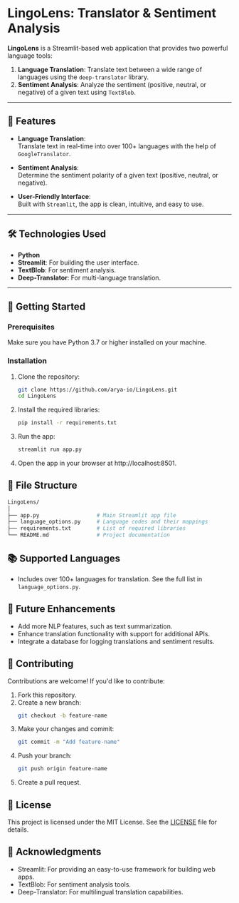 # LingoLens: Translator & Sentiment Analysis

**LingoLens** is a Streamlit-based web application that provides two powerful language tools:
1. **Language Translation**: Translate text between a wide range of languages using the `deep-translator` library.
2. **Sentiment Analysis**: Analyze the sentiment (positive, neutral, or negative) of a given text using `TextBlob`.

---

## 🔧 Features

- **Language Translation**:  
  Translate text in real-time into over 100+ languages with the help of `GoogleTranslator`.
  
- **Sentiment Analysis**:  
  Determine the sentiment polarity of a given text (positive, neutral, or negative).

- **User-Friendly Interface**:  
  Built with `Streamlit`, the app is clean, intuitive, and easy to use.

---

## 🛠️ Technologies Used

- **Python**
- **Streamlit**: For building the user interface.
- **TextBlob**: For sentiment analysis.
- **Deep-Translator**: For multi-language translation.

---

## 🚀 Getting Started

### Prerequisites
Make sure you have Python 3.7 or higher installed on your machine.

### Installation
1. Clone the repository:
   ```bash
   git clone https://github.com/arya-io/LingoLens.git
   cd LingoLens
2. Install the required libraries:
   ```bash
   pip install -r requirements.txt
3. Run the app:
   ```bash
   streamlit run app.py
4. Open the app in your browser at http://localhost:8501.

## 📁 File Structure
   ```bash
   LingoLens/
   │
   ├── app.py                  # Main Streamlit app file
   ├── language_options.py     # Language codes and their mappings
   ├── requirements.txt        # List of required libraries
   └── README.md               # Project documentation
   ```

## 📚 Supported Languages
- Includes over 100+ languages for translation. See the full list in `language_options.py`.

## 🎯 Future Enhancements
- Add more NLP features, such as text summarization.
- Enhance translation functionality with support for additional APIs.
- Integrate a database for logging translations and sentiment results.

## 🤝 Contributing
Contributions are welcome! If you'd like to contribute:

1. Fork this repository.
2. Create a new branch:
   ```bash
   git checkout -b feature-name
3. Make your changes and commit:
   ```bash
   git commit -m "Add feature-name"
4. Push your branch:
   ```bash
   git push origin feature-name
5. Create a pull request.

## 📄 License
This project is licensed under the MIT License. See the [LICENSE](LICENSE) file for details.

## 🙌 Acknowledgments
- Streamlit: For providing an easy-to-use framework for building web apps.
- TextBlob: For sentiment analysis tools.
- Deep-Translator: For multilingual translation capabilities.
